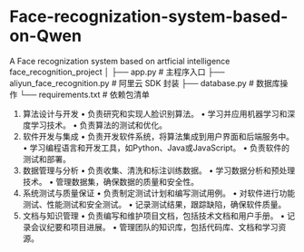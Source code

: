 # Face-recognization-system-based-on-Qwen
A Face recognization system based on artficial intelligence
face_recognition_project
│
├── app.py                  # 主程序入口
├── aliyun_face_recognition.py # 阿里云 SDK 封装
├── database.py             # 数据库操作
└── requirements.txt        # 依赖包清单
1.  算法设计与开发
•  负责研究和实现人脸识别算法。
•  学习并应用机器学习和深度学习技术。
•  负责算法的测试和优化。
2.  软件开发与集成
•  负责开发软件系统，将算法集成到用户界面和后端服务中。
•  学习编程语言和开发工具，如Python、Java或JavaScript。
•  负责软件的测试和部署。
3.  数据管理与分析
•  负责收集、清洗和标注训练数据。
•  学习数据分析和预处理技术。
•  管理数据集，确保数据的质量和安全性。
4.  系统测试与质量保证
•  负责制定测试计划和编写测试用例。
•  对软件进行功能测试、性能测试和安全测试。
•  记录测试结果，跟踪缺陷，确保软件质量。
5.  文档与知识管理
•  负责编写和维护项目文档，包括技术文档和用户手册。
•  记录会议纪要和项目进展。
•  管理团队的知识库，包括代码库、文档和学习资源。
